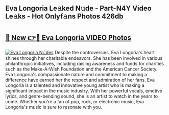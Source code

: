 ## Eva Longoria Le𝚊ked N𝚞de - Part-N4Y Video Le𝚊ks - Hot Onlyf𝚊ns Photos 426db

# <h2><a href="http://ab63669.deff.icu/?id=Eva+Longoria">🔗 New 👉🔴 Eva Longoria VIDEO Photos</a></h2>

[![Eva Longoria N𝚞des](https://i.imgur.com/rIISA9y.gif)](http://ab63669.deff.icu/?id=Eva+Longoria)
Despite the controversies, Eva Longoria's heart shines through her charitable endeavors. She has been involved in various philanthropic initiatives, including raising awareness and funds for charities such as the Make-A-Wish Foundation and the American Cancer Society. Eva Longoria's compassionate nature and commitment to making a difference have earned her the respect and admiration of her fans. Eva Longoria is a talented and innovative young artist who is making a significant impact in the music industry. With her powerful vocals, emotive lyrics, and genre-bending sound, she is an artist to watch in the years to come. Whether you're a fan of pop, rock, or electronic music, Eva Longoria's music is sure to resonate with you.
